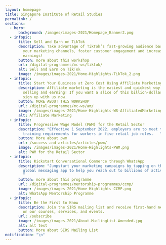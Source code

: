 ```yaml
---
layout: homepage
title: Singapore Institute of Retail Studies
permalink: /
sections:
  - hero:
      background: /images/images-2021/Homepage_Banner2.png
  - infopic:
      title: Sell and Earn on TikTok
      description: Take advantage of TikTok’s fast-growing audience base to expand
        your marketing channels, foster customer engagement and increase
        earnings!
      button: more about this workshop
      url: /digital-programmes/mc-ws/tiktok/
      alt: Sell and Earn on TikTok
      image: /images/images-2021/Home-Highlights-TikTok_2.png
  - infopic:
      title: Start Your Business at Zero Cost Using Affiliate Marketing
      description: Affiliate marketing is the easiest and quickest way to start
        selling and earning! If you want a slice of this billion-dollar pie,
        sign up with us now.
      button: MORE ABOUT THIS WORKSHOP
      url: /digital-programmes/mc-ws/am/
      image: /images/images-2021/Home-Highlights-WS-AffiliatedMarketing.png
      alt: Affiliate Marketing
  - infopic:
      title: Progressive Wage Model (PWM) for the Retail Sector
      description: "Effective 1 September 2022, employers are to meet the PWM wage and
        training requirements for workers in five retail job roles.   "
      button: More about pwm
      url: /success-and-articles/articles/pwm/
      image: /images/images-2021/Home-Highlights-PWM.png
      alt: PWM for the Retail Sector
  - infopic:
      title: Kickstart Conversational Commerce through WhatsApp
      description: "Jumpstart your marketing campaigns by tapping on the most popular
        global messaging app to help you reach out to billions of active users.
        "
      button: more about this programme
      url: /digital-programmes/mentorship-programmes/ccmp/
      image: /images/images-2021/Home-Highlights-CCMP.png
      alt: WhatsApp Mentorship Programme
  - infopic:
      title: Be the First to Know
      description: Join the SIRS mailing list and receive first-hand news and updates
        on our courses, services, and events.
      url: /subscribe
      image: /images/images-2021/About-MailingList-Amended.jpg
      alt: alt text
      button: More about SIRS Mailing List
notification: "\n"
---
```


